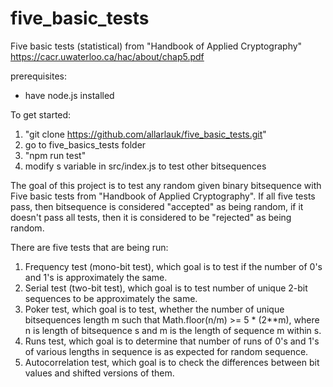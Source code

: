 # five_basic_tests
Five basic tests (statistical) from "Handbook of Applied Cryptography"
https://cacr.uwaterloo.ca/hac/about/chap5.pdf

prerequisites:
* have node.js installed

To get started:
1) "git clone https://github.com/allarlauk/five_basic_tests.git"
2) go to five_basics_tests folder
3) "npm run test"
4) modify s variable in src/index.js to test other bitsequences


The goal of this project is to test any random given binary bitsequence with Five basic tests from "Handbook of Applied Cryptography". If all five tests pass, then bitsequence is considered "accepted" as being random, if it doesn't pass all tests, then it is considered to be "rejected" as being random.

There are five tests that are being run:
1) Frequency test (mono-bit test), which goal is to test if the number of 0's and 1's is approximately the same.
2) Serial test (two-bit test), which goal is to test number of unique 2-bit sequences to be approximately the same.
3) Poker test, which goal is to test, whether the number of unique bitsequences length m such that Math.floor(n/m) >= 5 * (2**m), where n is length of bitsequence s and m is the length of sequence m within s.
4) Runs test, which goal is to determine that number of runs of 0's and 1's of various lengths in sequence is as expected for random sequence.
5) Autocorrelation test, which goal is to check the differences between bit values and shifted versions of them.

